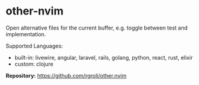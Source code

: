 # other-nvim

Open alternative files for the current buffer, e.g. toggle between test and implementation.

Supported Languages:

- built-in: livewire, angular, laravel, rails, golang, python, react, rust, elixir
- custom: clojure

**Repository:** <https://github.com/rgroli/other.nvim>
